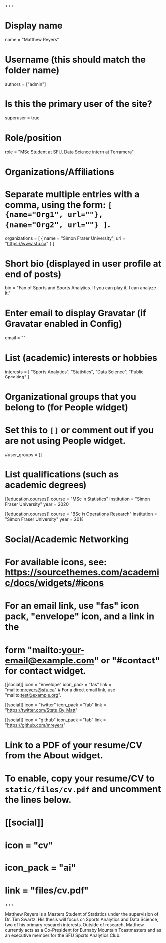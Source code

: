 +++
# Display name
name = "Matthew Reyers"

# Username (this should match the folder name)
authors = ["admin"]

# Is this the primary user of the site?
superuser = true

# Role/position
role = "MSc Student at SFU, Data Science intern at Terramera"

# Organizations/Affiliations
#   Separate multiple entries with a comma, using the form: `[ {name="Org1", url=""}, {name="Org2", url=""} ]`.
organizations = [ { name = "Simon Fraser University", url = "https://www.sfu.ca" } ]

# Short bio (displayed in user profile at end of posts)
bio = "Fan of Sports and Sports Analytics. If you can play it, I can analyze it."

# Enter email to display Gravatar (if Gravatar enabled in Config)
email = ""

# List (academic) interests or hobbies
interests = [
  "Sports Analytics",
  "Statistics",
  "Data Science",
  "Public Speaking"
]

# Organizational groups that you belong to (for People widget)
#   Set this to `[]` or comment out if you are not using People widget.
#user_groups = []

# List qualifications (such as academic degrees)
[[education.courses]]
  course = "MSc in Statistics"
  institution = "Simon Fraser University"
  year = 2020

[[education.courses]]
  course = "BSc in Operations Research"
  institution = "Simon Fraser University"
  year = 2018
  

# Social/Academic Networking
# For available icons, see: https://sourcethemes.com/academic/docs/widgets/#icons
#   For an email link, use "fas" icon pack, "envelope" icon, and a link in the
#   form "mailto:your-email@example.com" or "#contact" for contact widget.

[[social]]
  icon = "envelope"
  icon_pack = "fas"
  link = "mailto:mreyers@sfu.ca"  # For a direct email link, use "mailto:test@example.org".

[[social]]
  icon = "twitter"
  icon_pack = "fab"
  link = "https://twitter.com/Stats_By_Matt"

[[social]]
  icon = "github"
  icon_pack = "fab"
  link = "https://github.com/mreyers"

# Link to a PDF of your resume/CV from the About widget.
# To enable, copy your resume/CV to `static/files/cv.pdf` and uncomment the lines below.
# [[social]]
#   icon = "cv"
#   icon_pack = "ai"
#   link = "files/cv.pdf"

+++

Matthew Reyers is a Masters Student of Statistics under the supervision of Dr. Tim Swartz. His thesis will focus on Sports Analytics and Data Science, two of his primary research interests. Outside of research, Matthew currently acts as a Co-President for Burnaby Mountain Toastmasters and as an executive member for the SFU Sports Analytics Club. 


